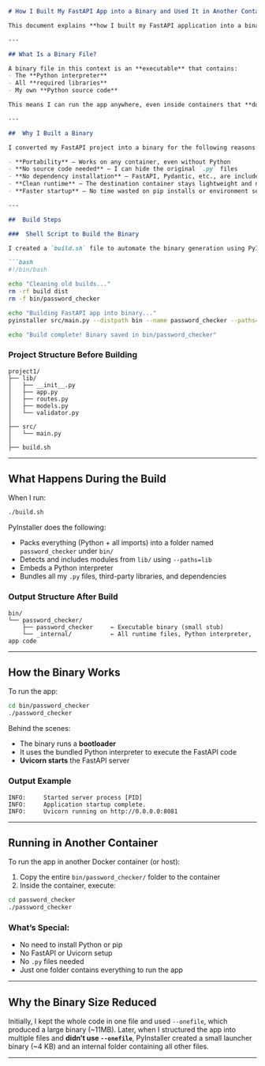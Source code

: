 
```markdown
# How I Built My FastAPI App into a Binary and Used It in Another Container

This document explains **how I built my FastAPI application into a binary** file using PyInstaller, and how that binary is used to run the application in a completely different container **without needing Python, pip, or the source code**.

---

## What Is a Binary File?

A binary file in this context is an **executable** that contains:
- The **Python interpreter**
- All **required libraries**
- My own **Python source code**

This means I can run the app anywhere, even inside containers that **don’t have Python installed**, as long as I copy this binary along with its internal files.

---

##  Why I Built a Binary

I converted my FastAPI project into a binary for the following reasons:

- **Portability** – Works on any container, even without Python
- **No source code needed** – I can hide the original `.py` files
- **No dependency installation** – FastAPI, Pydantic, etc., are included in the binary
- **Clean runtime** – The destination container stays lightweight and neat
- **Faster startup** – No time wasted on pip installs or environment setup

---

##  Build Steps

###  Shell Script to Build the Binary

I created a `build.sh` file to automate the binary generation using PyInstaller:

```bash
#!/bin/bash

echo "Cleaning old builds..."
rm -rf build dist
rm -f bin/password_checker

echo "Building FastAPI app into binary..."
pyinstaller src/main.py --distpath bin --name password_checker --paths=lib

echo "Build complete! Binary saved in bin/password_checker"
```

### Project Structure Before Building

```
project1/
├── lib/
│   ├── __init__.py
│   ├── app.py
│   ├── routes.py
│   ├── models.py
│   └── validator.py
│
├── src/
│   └── main.py
│
├── build.sh
```

---

## What Happens During the Build

When I run:

```bash
./build.sh
```

PyInstaller does the following:

- Packs everything (Python + all imports) into a folder named `password_checker` under `bin/`
- Detects and includes modules from `lib/` using `--paths=lib`
- Embeds a Python interpreter
- Bundles all my `.py` files, third-party libraries, and dependencies

###  Output Structure After Build

```
bin/
└── password_checker/
    ├── password_checker     ← Executable binary (small stub)
    └── _internal/           ← All runtime files, Python interpreter, app code
```



---

##  How the Binary Works

To run the app:

```bash
cd bin/password_checker
./password_checker
```

Behind the scenes:

- The binary runs a **bootloader**
- It uses the bundled Python interpreter to execute the FastAPI code
- **Uvicorn starts** the FastAPI server

### Output Example

```
INFO:     Started server process [PID]
INFO:     Application startup complete.
INFO:     Uvicorn running on http://0.0.0.0:8081
```

---

##  Running in Another Container

To run the app in another Docker container (or host):

1. Copy the entire `bin/password_checker/` folder to the container
2. Inside the container, execute:

```bash
cd password_checker
./password_checker
```


###  What’s Special:

- No need to install Python or pip
- No FastAPI or Uvicorn setup
- No `.py` files needed
- Just one folder contains everything to run the app

---

##  Why the Binary Size Reduced

Initially, I kept the whole code in one file and used `--onefile`, which produced a large binary (~11MB). Later, when I structured the app into multiple files and **didn’t use `--onefile`**, PyInstaller created a small launcher binary (~4 KB) and an internal folder containing all other files.

---
